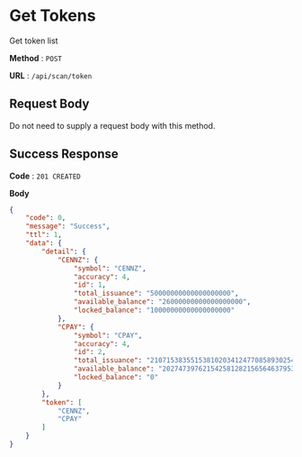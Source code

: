 # Get Tokens

Get token list

**Method** : `POST`

**URL** : `/api/scan/token`


## Request Body

Do not need to supply a request body with this method.

## Success Response

**Code** : `201 CREATED`

**Body**

```json
{
    "code": 0,
    "message": "Success",
    "ttl": 1,
    "data": {
        "detail": {
            "CENNZ": {
                "symbol": "CENNZ",
                "accuracy": 4,
                "id": 1,
                "total_issuance": "50000000000000000000",
                "available_balance": "26000000000000000000",
                "locked_balance": "10000000000000000000"
            },
            "CPAY": {
                "symbol": "CPAY",
                "accuracy": 4,
                "id": 2,
                "total_issuance": "210715383551538102034124770858930254020",
                "available_balance": "202747397621542581282156564637953782295",
                "locked_balance": "0"
            }
        },
        "token": [
            "CENNZ",
            "CPAY"
        ]
    }
}
```
